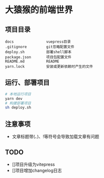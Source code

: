 # 大猿猴的前端世界

## 项目目录
```
docs               vuepress目录
.gitignore         git忽略配置文件
deploy.sh          部署shell脚本
package.json       项目包配置文件
README.md          README
yarn.lock          安装或更新依赖时产生的文件
```

## 运行、部署项目
```bash
# 本地运行项目
yarn dev
# 构建部署项目
sh deploy.sh
```

## 注意事项
- 文章标题带(、)、!等符号会导致加载文章有问题

## TODO
- []项目升级为vitepress
- []项目增加changelog日志
